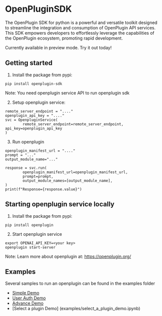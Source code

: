 # OpenPluginSDK

The OpenPlugin SDK for python is a powerful and versatile toolkit designed to streamline the integration and consumption of OpenPlugin API services. This SDK empowers developers to effortlessly leverage the capabilities of the OpenPlugin ecosystem, promoting rapid development.

Currently available in preview mode. Try it out today!


## Getting started

1. Install the package from pypi:

```
pip install openplugin-sdk
```

Note: You need openplugin service API to run openplugin sdk

2. Setup openplugin service:

```
remote_server_endpoint = "...."
openplugin_api_key = "...."
svc = OpenpluginService(
        remote_server_endpoint=remote_server_endpoint, api_key=openplugin_api_key
)
```

3. Run openplugin

```
openplugin_manifest_url = "...."
prompt = "..."
output_module_name="..."

response = svc.run(
        openplugin_manifest_url=openplugin_manifest_url,
        prompt=prompt,
        output_module_names=[output_module_name],
)
print(f"Response={response.value}")
```

## Starting openplugin service locally

1. Install the package from pypi:

```
pip install openplugin
```

2. Start openplugin service

```
export OPENAI_API_KEY=<your key>
openplugin start-server
```

Note: Learn more about openplugin at: https://openplugin.org/


## Examples

Several samples to run an openplugin can be found in the examples folder

- [Simple Demo](examples/simple_demo.ipynb)
- [User Auth Demo](examples/advanced_demo.ipynb)
- [Advance Demo](examples/user_auth_demo.ipynb)
- [Select a plugin Demo] (examples/select_a_plugin_demo.ipynb)

